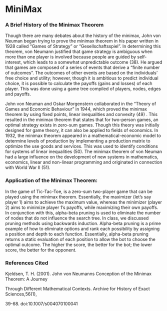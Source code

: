 # MiniMax 


### A Brief History of the Minimax Theorem
  Though there are many debates about the history of the minimax, John von Neuman began trying to prove the minimax theorem in his paper written in 1928 called “Games of Strategy” or “Gesellschaftsspiel”. 
  In determining this theorem, von Neumann justified that game strategy is ambiguous when more than one player is involved because people are guided by self-interest, which leads to a somewhat unpredictable outcome (38). He argued that games are composed of a series of events that derive a “finite number of outcomes”. The outcomes of other events are based on the individuals’ free choice and utility; however, though it is ambitious to predict individual choice, it is possible to calculate the payoffs (gains and losses) of each player. This was done using a game tree compiled of players, nodes, edges and payoffs.
  
  John von Neuman and Oskar Morgenstern collaborated in the “Theory of Games and Economic Behaviour” in 1944, which proved the minimax theorem by using fixed points, linear inequalities and convexity (49) . This resulted in the minimax theorem that states that for two-person games, an optimal strategy exists in zero-sum games. Though this theory was initially designed for game theory, it can also be applied to fields of economics. In 1932, the minimax theorem appeared in a mathematical-economic model to determine levels of production by implementing a production matrix to optimize the use goods and services. This was used to identify conditions for systems of linear inequalities (50).
  The minimax theorem of von Neuman had a large influence on the development of new systems in mathematics, economics, linear and non-linear programming and originated in connection with World War II (51).


### Application of the Minimax Theorem:
In the game of Tic-Tac-Toe, is a zero-sum two-player game that can be played using the minimax theorem. Essentially, the maximizer (let’s say player 1) aims to achieve the maximum value, whereas the minimizer (player 2) aims to minimize player 1’s payoffs, while maximizing their own payoffs. In conjunction with this, alpha-beta pruning is used to eliminate the number of nodes that do not influence the search tree. In class, we discussed pruning methods using backwards induction. Alpha-beta pruning is a prime example of how to eliminate options and rank each possibility by assigning a position and depth to each function. Essentially, alpha-beta pruning returns a static evaluation of each position to allow the bot to choose the optimal outcome. The higher the score, the better for the bot; the lower score, the better for the opponent.





### References Cited 

Kjeldsen, T. H. (2001). John von Neumanns Conception of the Minimax Theorem: A Journey 

  Through Different Mathematical Contexts. Archive for History of Exact Sciences,56(1), 

  39-68. doi:10.1007/s004070100041


